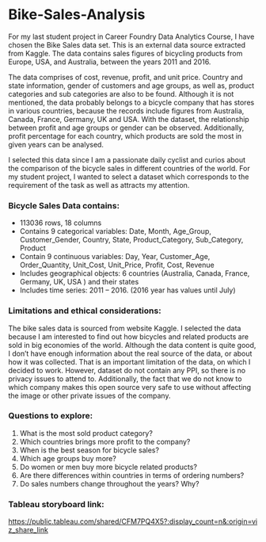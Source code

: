 # Bike-Sales-Analysis

For my last student project in Career Foundry Data Analytics Course, I have chosen the Bike Sales data set. This is an external data source extracted from Kaggle. The data contains sales figures of bicycling products from Europe, USA, and Australia, between the years 2011 and 2016.

The data comprises of cost, revenue, profit, and unit price. Country and state information, gender of customers and age groups, as well as, product categories and sub categories are also to be found. Although it is not mentioned, the data probably belongs to a bicycle company that has stores in various countries, because the records include figures from Australia, Canada, France, Germany, UK and USA. With the dataset, the relationship between profit and age groups or gender can be observed. Additionally, profit percentage for each country, which products are sold the most in given years can be analysed.

I selected this data since I am a passionate daily cyclist and curios about the comparison of the bicycle sales in different countries of the world. For my student project, I wanted to select a dataset which corresponds to the requirement of the task as well as attracts my attention.

### Bicycle Sales Data contains:
 - 113036 rows, 18 columns
 - Contains 9 categorical variables: Date, Month, Age_Group, Customer_Gender, Country, State, Product_Category, Sub_Category, Product
 - Contain 9 continuous variables: Day, Year, Customer_Age, Order_Quantity, Unit_Cost, Unit_Price, Profit, Cost, Revenue
 - Includes geographical objects: 6 countries (Australia, Canada, France, Germany, UK, USA ) and their states
 - Includes time series: 2011 – 2016. (2016 year has values until July)

### Limitations and ethical considerations:
The bike sales data is sourced from website Kaggle. I selected the data because I am interested to find out how bicycles and related products are sold in big economies of the world. Although the data content is quite good, I don’t have enough information about the real source of the data, or about how it was collected. That is an important limitation of the data, on which I decided to work. However, dataset do not contain any PPI, so there is no privacy issues to attend to. Additionally, the fact that we do not know to which company makes this open source very safe to use without affecting the image or other private issues of the company. 

### Questions to explore:

1.	What is the most sold product category?
2.	Which countries brings more profit to the company?
3.	When is the best season for bicycle sales?
4.	Which age groups buy more?
5.	Do women or men buy more bicycle related products?
7.	Are there differences within countries in terms of ordering numbers?
8.	Do sales numbers change throughout the years? Why?

### Tableau storyboard link:
https://public.tableau.com/shared/CFM7PQ4X5?:display_count=n&:origin=viz_share_link

